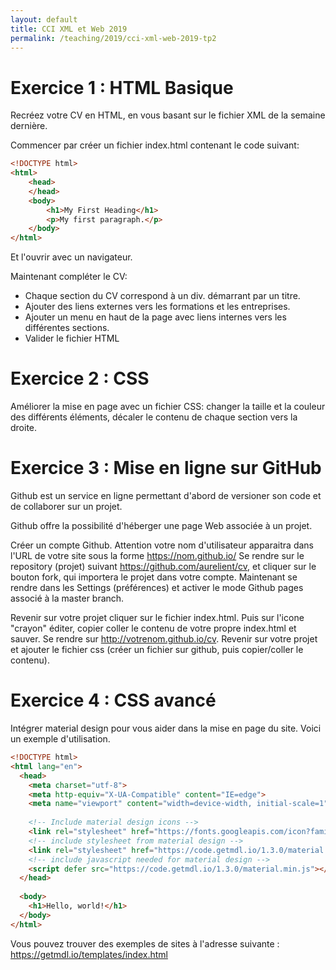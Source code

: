 ```yaml
---
layout: default
title: CCI XML et Web 2019
permalink: /teaching/2019/cci-xml-web-2019-tp2
---
```


# Exercice 1 : HTML Basique

Recréez votre CV en HTML, en vous basant sur le fichier XML de la semaine dernière.

Commencer par créer un fichier index.html contenant le code suivant:

```html
<!DOCTYPE html>
<html>
	<head>
	</head>
	<body>
		<h1>My First Heading</h1>
		<p>My first paragraph.</p>
	</body>
</html>
```
Et l'ouvrir avec un navigateur.

Maintenant compléter le CV:

* Chaque section du CV correspond à un div. démarrant par un titre.
* Ajouter des liens externes vers les formations et les entreprises.
* Ajouter un menu en haut de la page avec liens internes vers les différentes sections.
* Valider le fichier HTML

# Exercice 2 : CSS

Améliorer la mise en page avec un fichier CSS: changer la taille et la couleur des différents éléments, décaler le contenu de chaque section vers la droite.

# Exercice 3 : Mise en ligne sur GitHub

Github est un service en ligne permettant d'abord de versioner son code et de collaborer sur un projet.

Github offre la possibilité d'héberger une page Web associée à un projet.

Créer un compte Github. Attention votre nom d'utilisateur apparaitra dans l'URL de votre site sous la forme https://nom.github.io/
Se rendre sur le repository (projet) suivant https://github.com/aurelient/cv, et cliquer sur le bouton fork, qui importera le projet dans votre compte.
Maintenant se rendre dans les Settings (préférences) et activer le mode Github pages associé à la master branch.

Revenir sur votre projet cliquer sur le fichier index.html. Puis sur l'icone "crayon" éditer, copier coller le contenu de votre propre index.html et sauver.
Se rendre sur http://votrenom.github.io/cv.
Revenir sur votre projet et ajouter le fichier css (créer un fichier sur github, puis copier/coller le contenu).

# Exercice 4 : CSS avancé

Intégrer material design pour vous aider dans la mise en page du site. Voici un exemple d'utilisation.

```html
<!DOCTYPE html>
<html lang="en">
  <head>
    <meta charset="utf-8">
    <meta http-equiv="X-UA-Compatible" content="IE=edge">
    <meta name="viewport" content="width=device-width, initial-scale=1">
    
    <!-- Include material design icons -->
    <link rel="stylesheet" href="https://fonts.googleapis.com/icon?family=Material+Icons">
    <!-- include stylesheet from material design -->
    <link rel="stylesheet" href="https://code.getmdl.io/1.3.0/material.indigo-pink.min.css">
    <!-- include javascript needed for material design -->
    <script defer src="https://code.getmdl.io/1.3.0/material.min.js"></script>
  </head>
  
  <body>
    <h1>Hello, world!</h1>
  </body>
</html>
```
Vous pouvez trouver des exemples de sites à l'adresse suivante : https://getmdl.io/templates/index.html
